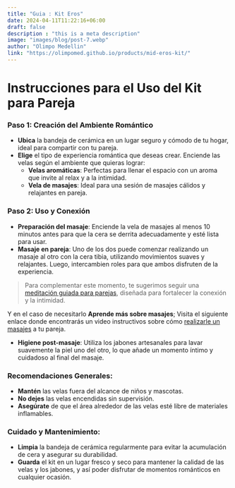 ```yaml
---
title: "Guia : Kit Eros"
date: 2024-04-11T11:22:16+06:00
draft: false
description : "this is a meta description"
image: "images/blog/post-7.webp"
author: "Olimpo Medellin"
link: "https://olimpomed.github.io/products/mid-eros-kit/"
---
```


# Instrucciones para el Uso del Kit para Pareja

### Paso 1: Creación del Ambiente Romántico
- **Ubica** la bandeja de cerámica en un lugar seguro y cómodo de tu hogar, ideal para compartir con tu pareja.
- **Elige** el tipo de experiencia romántica que deseas crear. Enciende las velas según el ambiente que quieras lograr:
  - **Velas aromáticas**: Perfectas para llenar el espacio con un aroma que invite al relax y a la intimidad.
  - **Vela de masajes**: Ideal para una sesión de masajes cálidos y relajantes en pareja.

### Paso 2: Uso y Conexión
- **Preparación del masaje**: Enciende la vela de masajes al menos 10 minutos antes para que la cera se derrita adecuadamente y esté lista para usar.
- **Masaje en pareja**: Uno de los dos puede comenzar realizando un masaje al otro con la cera tibia, utilizando movimientos suaves y relajantes. Luego, intercambien roles para que ambos disfruten de la experiencia.

> Para complementar este momento, te sugerimos seguir una [meditación guiada para parejas](https://www.youtube.com/watch?v=vg0sM5Qx8Xk), diseñada para fortalecer la conexión y la intimidad.

Y en el caso de necesitarlo **Aprende más sobre masajes**; Visita el siguiente enlace donde encontrarás un video instructivos sobre cómo [realizarle un masajes](https://www.youtube.com/watch?v=QRSf1nyrxls) a tu pareja.

- **Higiene post-masaje**: Utiliza los jabones artesanales para lavar suavemente la piel uno del otro, lo que añade un momento íntimo y cuidadoso al final del masaje.

### Recomendaciones Generales:
- **Mantén** las velas fuera del alcance de niños y mascotas.
- **No dejes** las velas encendidas sin supervisión.
- **Asegúrate** de que el área alrededor de las velas esté libre de materiales inflamables.

### Cuidado y Mantenimiento:
- **Limpia** la bandeja de cerámica regularmente para evitar la acumulación de cera y asegurar su durabilidad.
- **Guarda** el kit en un lugar fresco y seco para mantener la calidad de las velas y los jabones, y así poder disfrutar de momentos románticos en cualquier ocasión.
